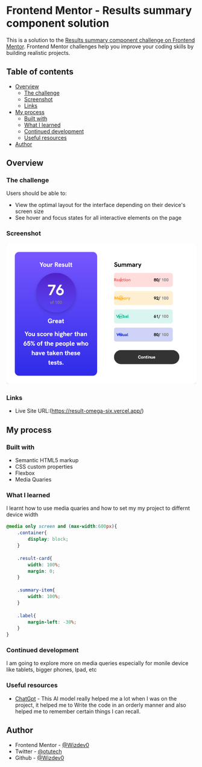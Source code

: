 # Frontend Mentor - Results summary component solution

This is a solution to the [Results summary component challenge on Frontend Mentor](https://www.frontendmentor.io/challenges/results-summary-component-CE_K6s0maV). Frontend Mentor challenges help you improve your coding skills by building realistic projects. 

## Table of contents

- [Overview](#overview)
  - [The challenge](#the-challenge)
  - [Screenshot](#screenshot)
  - [Links](#links)
- [My process](#my-process)
  - [Built with](#built-with)
  - [What I learned](#what-i-learned)
  - [Continued development](#continued-development)
  - [Useful resources](#useful-resources)
- [Author](#author)


## Overview

### The challenge

Users should be able to:

- View the optimal layout for the interface depending on their device's screen size
- See hover and focus states for all interactive elements on the page


### Screenshot

![Screenshot](./Assets/screenshot.png)




### Links


- Live Site URL:(https://result-omega-six.vercel.app/)

## My process

### Built with

- Semantic HTML5 markup
- CSS custom properties
- Flexbox
- Media Quaries
 


### What I learned

I learnt how to use media quaries and how to set my my project to differnt device width


```css 
@media only screen and (max-width:600px){
    .container{
        display: block;
    }

    .result-card{
        width: 100%;
        margin: 0;
    }

    .summary-item{
        width: 100%;
    }

    .label{
        margin-left: -30%;
    }
}
```



### Continued development

I am going to explore more on media queries especially for monile device like tablets, bigger phones, Ipad, etc

### Useful resources

- [ChatGpt](https://chat.openai.com) - This AI model really helped me a lot when I was on the project, it helped me to Write the code in an orderly manner and also helped me to remember certain things I can recall.



## Author

- Frontend Mentor - [@Wizdev0](https://www.frontendmentor.io/profile/Wizdev0)
- Twitter - [@otutech](https://www.twitter.com/otutech)
- Github - [@Wizdev0](https://github.com/Wizdev0)

